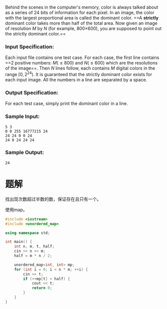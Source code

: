 Behind the scenes in the computer's memory, color is always talked about as a series of 24 bits of information for each pixel. In an image, the color with the largest proportional area is called the dominant color. ==A **strictly** dominant color takes more than half of the total area. Now given an image of resolution $M$ by $N$ (for example, 800×600), you are supposed to point out the strictly dominant color.==

### Input Specification:
Each input file contains one test case. For each case, the first line contains ==2 positive numbers: $M (≤800)$ and $N (≤600)$ which are the resolutions of the image==. Then $N$ lines follow, each contains $M$ digital colors in the range $[0,2^{24})$. It is guaranteed that the strictly dominant color exists for each input image. All the numbers in a line are separated by a space.

### Output Specification:
For each test case, simply print the dominant color in a line.

### Sample Input:
```
5 3
0 0 255 16777215 24
24 24 0 0 24
24 0 24 24 24
```
### Sample Output:
```
24
```
# 题解

找出现次数超过半数的数，保证存在且只有一个。



使用map。
```cpp
#include <iostream>
#include <unordered_map>

using namespace std;

int main() {
    int n, m, t, half;
    cin >> n >> m;
    half = m * n / 2;

    unordered_map<int, int> mp;
    for (int i = 0; i < n * m; ++i) {
        cin >> t;
        if (++mp[t] > half) {
            cout << t;
            return 0;
        }
    }
}
```